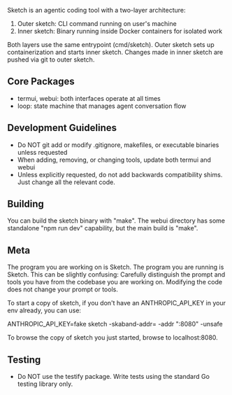 Sketch is an agentic coding tool with a two-layer architecture:

1. Outer sketch: CLI command running on user's machine
2. Inner sketch: Binary running inside Docker containers for isolated work

Both layers use the same entrypoint (cmd/sketch). Outer sketch sets up containerization and starts inner sketch. Changes made in inner sketch are pushed via git to outer sketch.

## Core Packages

- termui, webui: both interfaces operate at all times
- loop: state machine that manages agent conversation flow

## Development Guidelines

- Do NOT git add or modify .gitignore, makefiles, or executable binaries unless requested
- When adding, removing, or changing tools, update both termui and webui
- Unless explicitly requested, do not add backwards compatibility shims. Just change all the relevant code.

## Building

You can build the sketch binary with "make". The webui directory has some
standalone "npm run dev" capability, but the main build is "make".

## Meta

The program you are working on is Sketch. The program you are running is
Sketch. This can be slightly confusing: Carefully distinguish the prompt and
tools you have from the codebase you are working on. Modifying the code does
not change your prompt or tools.

To start a copy of sketch, if you don't have an ANTHROPIC_API_KEY in your env
already, you can use:

  ANTHROPIC_API_KEY=fake sketch -skaband-addr= -addr ":8080" -unsafe

To browse the copy of sketch you just started, browse to localhost:8080.

## Testing

- Do NOT use the testify package. Write tests using the standard Go testing library only.
